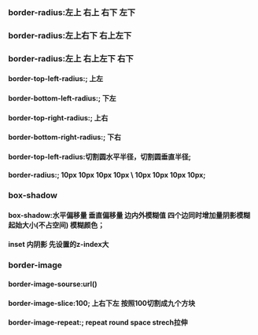 ### border-radius:左上 右上 右下 左下
### border-radius:左上右下 右上左下
### border-radius:左上 右上左下 右下
#### border-top-left-radius:;     上左
#### border-bottom-left-radius:;  下左
#### border-top-right-radius:;   上右
#### border-bottom-right-radius:; 下右
#### border-top-left-radius:切割圆水平半径，切割圆垂直半径; 
#### border-radius:; 10px 10px 10px 10px \ 10px 10px 10px 10px;
### box-shadow
#### box-shadow:水平偏移量 垂直偏移量 边内外模糊值 四个边同时增加量阴影模糊起始大小(不占空间) 模糊颜色；
#### inset 内阴影   先设置的z-index大
### border-image
#### border-image-sourse:url()
#### border-image-slice:100; 上右下左 按照100切割成九个方块
#### border-image-repeat:; repeat round space strech拉伸



